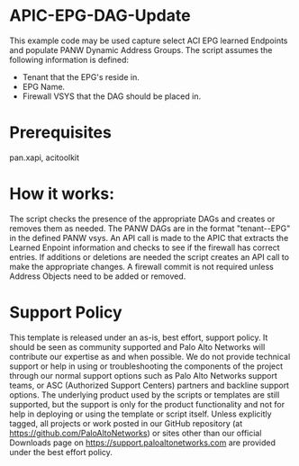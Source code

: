 # APIC-EPG-DAG-Update

This example code may be used capture select ACI EPG learned Endpoints and populate PANW Dynamic Address Groups.  The script assumes the following information is defined:

* Tenant that the EPG's reside in.
* EPG Name.
* Firewall VSYS that the DAG should be placed in.
# Prerequisites
pan.xapi, acitoolkit

# How it works:
The script checks the presence of the appropriate DAGs and creates or removes them as needed.  The PANW DAGs are in the format "tenant--EPG" in the defined PANW vsys.  An API call is made to the APIC that extracts the Learned Enpoint information and checks to see if the firewall has correct entries.  If additions or deletions are needed the script creates an API call to make the appropriate changes.  A firewall commit is not required unless Address Objects need to be added or removed.

# Support Policy

This template is released under an as-is, best effort, support policy. It should be seen as community supported and Palo Alto Networks will contribute our expertise as and when possible. We do not provide technical support or help in using or troubleshooting the components of the project through our normal support options such as Palo Alto Networks support teams, or ASC (Authorized Support Centers) partners and backline support options. The underlying product used by the scripts or templates are still supported, but the support is only for the product functionality and not for help in deploying or using the template or script itself. Unless explicitly tagged, all projects or work posted in our GitHub repository (at https://github.com/PaloAltoNetworks) or sites other than our official Downloads page on https://support.paloaltonetworks.com are provided under the best effort policy.
